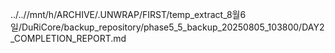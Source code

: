../..//mnt/h/ARCHIVE/.UNWRAP/FIRST/temp_extract_8월6일/DuRiCore/backup_repository/phase5_5_backup_20250805_103800/DAY2_COMPLETION_REPORT.md